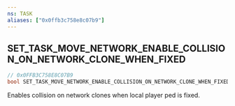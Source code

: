 ```yaml
---
ns: TASK
aliases: ["0x0ffb3c758e8c07b9"]
---
```

## SET_TASK_MOVE_NETWORK_ENABLE_COLLISION_ON_NETWORK_CLONE_WHEN_FIXED

```c
// 0x0FFB3C758E8C07B9
bool SET_TASK_MOVE_NETWORK_ENABLE_COLLISION_ON_NETWORK_CLONE_WHEN_FIXED(Ped ped, bool EnableCollisionOnNetworkCloneWhenFixed);
```

Enables collision on network clones when local player ped is fixed.

